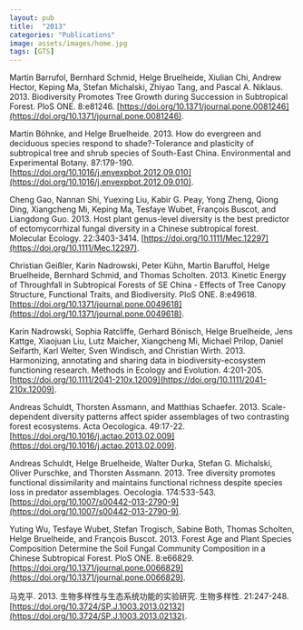 ```yaml
---
layout: pub
title:  "2013"
categories: "Publications"
image: assets/images/home.jpg
tags: [GTS]
---
```

Martin Barrufol, Bernhard Schmid, Helge Bruelheide, Xiulian Chi, Andrew Hector, Keping Ma, Stefan Michalski, Zhiyao Tang, and Pascal A. Niklaus. 2013. Biodiversity Promotes Tree Growth during Succession in Subtropical Forest. PloS ONE. 8:e81246. [https://doi.org/10.1371/journal.pone.0081246](https://doi.org/10.1371/journal.pone.0081246).


Martin Böhnke, and Helge Bruelheide. 2013. How do evergreen and deciduous species respond to shade?-Tolerance and plasticity of subtropical tree and shrub species of South-East China. Environmental and Experimental Botany. 87:179-190. [https://doi.org/10.1016/j.envexpbot.2012.09.010](https://doi.org/10.1016/j.envexpbot.2012.09.010).


Cheng Gao, Nannan Shi, Yuexing Liu, Kabir G. Peay, Yong Zheng, Qiong Ding, Xiangcheng Mi, Keping Ma, Tesfaye Wubet, François Buscot, and Liangdong Guo. 2013. Host plant genus-level diversity is the best predictor of ectomycorrhizal fungal diversity in a Chinese subtropical forest. Molecular Ecology. 22:3403-3414. [https://doi.org/10.1111/Mec.12297](https://doi.org/10.1111/Mec.12297).


Christian Geißler, Karin Nadrowski, Peter Kühn, Martin Baruffol, Helge Bruelheide, Bernhard Schmid, and Thomas Scholten. 2013. Kinetic Energy of Throughfall in Subtropical Forests of SE China - Effects of Tree Canopy Structure, Functional Traits, and Biodiversity. PloS ONE. 8:e49618. [https://doi.org/10.1371/journal.pone.0049618](https://doi.org/10.1371/journal.pone.0049618).


Karin Nadrowski, Sophia Ratcliffe, Gerhard Bönisch, Helge Bruelheide, Jens Kattge, Xiaojuan Liu, Lutz Maicher, Xiangcheng Mi, Michael Prilop, Daniel Seifarth, Karl Welter, Sven Windisch, and Christian Wirth. 2013. Harmonizing, annotating and sharing data in biodiversity-ecosystem functioning research. Methods in Ecology and Evolution. 4:201-205. [https://doi.org/10.1111/2041-210x.12009](https://doi.org/10.1111/2041-210x.12009).


Andreas Schuldt, Thorsten Assmann, and Matthias Schaefer. 2013. Scale-dependent diversity patterns affect spider assemblages of two contrasting forest ecosystems. Acta Oecologica. 49:17-22. [https://doi.org/10.1016/j.actao.2013.02.009](https://doi.org/10.1016/j.actao.2013.02.009).


Andreas Schuldt, Helge Bruelheide, Walter Durka, Stefan G. Michalski, Oliver Purschke, and Thorsten Assmann. 2013. Tree diversity promotes functional dissimilarity and maintains functional richness despite species loss in predator assemblages. Oecologia. 174:533-543. [https://doi.org/10.1007/s00442-013-2790-9](https://doi.org/10.1007/s00442-013-2790-9).


Yuting Wu, Tesfaye Wubet, Stefan Trogisch, Sabine Both, Thomas Scholten, Helge Bruelheide, and François Buscot. 2013. Forest Age and Plant Species Composition Determine the Soil Fungal Community Composition in a Chinese Subtropical Forest. PloS ONE. 8:e66829. [https://doi.org/10.1371/journal.pone.0066829](https://doi.org/10.1371/journal.pone.0066829).


马克平. 2013. 生物多样性与生态系统功能的实验研究. 生物多样性. 21:247-248. [https://doi.org/10.3724/SP.J.1003.2013.02132](https://doi.org/10.3724/SP.J.1003.2013.02132).
